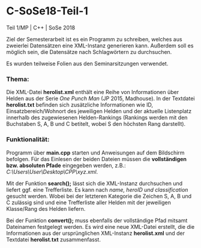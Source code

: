 # C-SoSe18-Teil-1
Teil 1/MP | C++ | SoSe 2018

Ziel der Semesterarbeit ist es ein Programm zu schreiben, welches aus zweierlei Datensätzen eine XML-Instanz generieren kann.
Außerdem soll es möglich sein, die Datensätze nach Schlagwörtern zu durchsuchen. 

Es wurden teilweise Folien aus den Seminarsitzungen verwendet.

### Thema:
Die XML-Datei **herolist.xml** enthält eine Reihe von Informationen über Helden aus der Serie *One Punch Man* (JP 2015, Madhouse). 
In der Textdatei **herolist.txt** befinden sich zusätzliche Informationen wie ID, Einsatzbereich/Wohnort des jeweiligen Helden und der aktuelle Listenplatz innerhalb des zugewiesenen Helden-Rankings (Rankings werden mit den Buchstaben S, A, B und C betitelt, wobei S den höchsten Rang darstellt).  

### Funktionalität:
Programm über **main.cpp** starten und Anweisungen auf dem Bildschirm befolgen.
Für das Einlesen der beiden Dateien müssen die **vollständigen bzw. absoluten Pfade** eingegeben werden, z.B.: *C:\Users\User\Desktop\CPP\xyz.xml*.

Mit der Funktion **search();** lässt sich die XML-Instanz durchsuchen und liefert ggf. eine Trefferliste. Es kann nach *name, heroID und classification* gesucht werden. Wobei bei der letzteren Kategorie die Zeichen S, A, B und C zulässig sind und eine Trefferliste aller Helden mit der jeweiligen Klasse/Rang des Helden liefern.

Bei der Funktion **convert();** muss ebenfalls der vollständige Pfad mitsamt Dateinamen festgelegt werden. Es wird eine neue XML-Datei erstellt, die die Informationen aus der ursprünglichen XML-Instanz **herolist.xml** und der Textdatei **herolist.txt** zusammenfasst.
